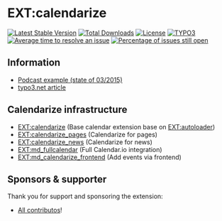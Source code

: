 # EXT:calendarize

[![Latest Stable Version](https://poser.pugx.org/lochmueller/calendarize/v/stable)](https://packagist.org/packages/lochmueller/calendarize)
[![Total Downloads](https://poser.pugx.org/lochmueller/calendarize/downloads)](https://packagist.org/packages/lochmueller/calendarize)
[![License](https://poser.pugx.org/lochmueller/calendarize/license)](https://packagist.org/packages/lochmueller/calendarize)
[![TYPO3](https://img.shields.io/badge/TYPO3-10-orange.svg)](https://typo3.org/)
[![Average time to resolve an issue](http://isitmaintained.com/badge/resolution/lochmueller/calendarize.svg)](http://isitmaintained.com/project/lochmueller/calendarize "Average time to resolve an issue")
[![Percentage of issues still open](http://isitmaintained.com/badge/open/lochmueller/calendarize.svg)](http://isitmaintained.com/project/lochmueller/calendarize "Percentage of issues still open")

## Information

* [Podcast example (state of 03/2015)](https://www.youtube.com/watch?v=CUVaRgjpuOI)
* [typo3.net article](https://www.typo3.net/artikel/typo3-calendarize-moderne-extbasefluid-struktur-und-flexible-datenhaltung/)

## Calendarize infrastructure

* [EXT:calendarize](https://github.com/lochmueller/calendarize) (Base calendar extension base on [EXT:autoloader](https://github.com/lochmueller/autoloader))
* [EXT:calendarize_pages](https://github.com/lochmueller/calendarize_pages) (Calendarize for pages)
* [EXT:calendarize_news](https://github.com/lochmueller/calendarize_news) (Calendarize for news)
* [EXT:md_fullcalendar](https://extensions.typo3.org/extension/md_fullcalendar/) (Full Calendar.io integration)
* [EXT:md_calendarize_frontend](https://extensions.typo3.org/extension/md_calendarize_frontend/) (Add events via frontend)

## Sponsors & supporter

Thank you for support and sponsoring the extension:

- [All contributos](https://github.com/lochmueller/calendarize/graphs/contributors)!
